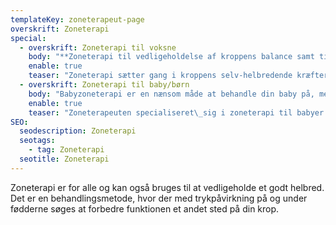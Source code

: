 ```yaml
---
templateKey: zoneterapeut-page
overskrift: Zoneterapi
special:
  - overskrift: Zoneterapi til voksne
    body: "**Zoneterapi til vedligeholdelse af kroppens balance samt til\_behandling af sygdomme**\n\n**Seks gode grunde til at vælge zoneterapi:**\n\n* Zoneterapi styrker balancen I krop og psyke\n* Zoneterapi kan fremme din almene sundhed\n* Zoneterapi kan lindre smerter\n* Zoneterapi er effektiv som behandling af en række lidelser\n* Zoneterapi bygger på et helhedssyn på dig og dit liv\n* Zoneterapi har ingen bivirkninger\n\n​Zoneterapi er for alle og kan også bruges til at vedligeholde et godt helbred. Det er en behandlingsmetode, hvor der med trykpåvirkning på og under fødderne søger at forbedre funktionen et andet sted på din krop.​\n\nZoneterapi har især\_en gavnlig virkning på moderne\_livsstilsygdomme, hvor det ikke kun er en årsag - men er flere forskellige ubalancer. Derfor er zoneterapi en meget populær behandlingsform. Zoneterapien kan styrke din krop og psyke og lindre bivirkninger.\n\nZoneterapi kan bruges til behandling af sygdomme, bl.a.:\n\n* Svækket immunsystem\n* Muskel- og ledsmerter\n* Menstruationsproblemer\n* Astma og bronkitis\n* Hovedpine og migræne\n* Barnløshed\n* Graviditetsgener, f.eks. Kvalme og bækkenløsning\n* Igangsætning af fødsels-/blødgøring af fødselsvejen\n* Mave- og tarmlidelser\n* Stress\n* Hormonelle problemer\n* Dårlig ryg / ondt I ryggen\n* Væskeophobninger I kroppen\n* Fordøjelsesproblemer\n* Blærebetændelse\n* Mellemørebetændelse\n* Betændelsestilstande\n* Hudproblemer og eksemer"
    enable: true
    teaser: "Zoneterapi sætter gang i kroppens selv-helbredende kræfter med fokus på funktion, forstyrrelser, årsagerne og kroppens egen evne til at helbrede ubalancer. ​\_Det er vigtigt at vi arbejder tæt sammen om din behandling\_og at du tager medansvar for din egen behandling."
  - overskrift: Zoneterapi til baby/børn
    body: "Babyzoneterapi er en nænsom måde at behandle din baby på, med hænderne trykkes på og\_under babys fødder. Det er ren nydelse og afslapning for dem.\n\nMåske har du gjort dig nogle tanker om hvad babyzoneterapi kan hjælpe på, det er der mange der gør, her beskrives det nærmere.​\n\nHvorfor nu vælge zoneterapi til baby? ​\n\n* Fordi babyzoneterapi er en naturlig og afslappende behandlingsform, hvor jeg med mine hænder gør en stor forskel for babyer og deres familier.\n* Fordi babyzoneterapi styrker kroppen og øger din babys sundhed og velvære. Der er ofte god effekt efter 3-5 gange, ofte hurtigere kommer din baby i trivsel, hvilket gør at hele jeres familie\_får det bedre. Når baby har det godt - har familien det også godt.\_\n\nHvilke symptomer har babyerne typisk, når de får zoneterapi?\n\n* Mavekneb\n* Søvnproblemer\n* Forkølelse\n* Kronisk forkølelse\n* Forstoppelse\n* Uro\_\n* Gråd\n* Kolik\n* Astmatisk og bronkitis\n* Mellemørebetændelse\n* Øreproblemer/ondt i ørerne\n* Børnemigræne\n* Hovedpine"
    enable: true
    teaser: "Zoneterapeuten specialiseret\_sig i zoneterapi til babyer. Din baby behøver ikke være ret gammel for at kunne modtage zoneterapi, det er ofte nemmere at behandle babyer, da de reagerer hurtigt på\_behandling. Zoneterapi er en god behandling til forebyggelse af sygdom uanset, hvor gamle børnene er."
SEO:
  seodescription: Zoneterapi
  seotags:
    - tag: Zoneterapi
  seotitle: Zoneterapi
---
```

Zoneterapi er for alle og kan også bruges til at vedligeholde et godt helbred. Det er en behandlingsmetode, hvor der med trykpåvirkning på og under fødderne søges at forbedre funktionen et andet sted på din krop.
